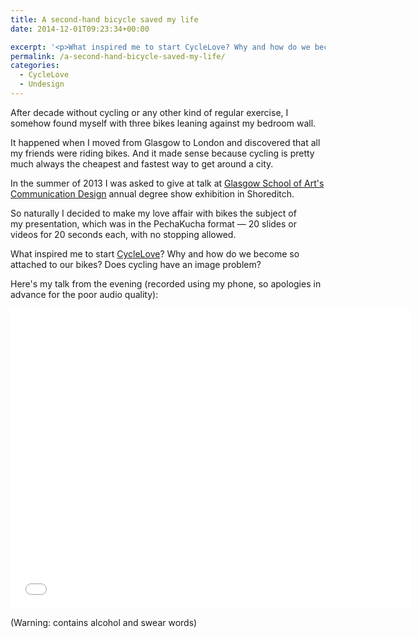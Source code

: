 ```yaml
---
title: A second-hand bicycle saved my life
date: 2014-12-01T09:23:34+00:00

excerpt: '<p>What inspired me to start CycleLove? Why and how do we become so attached to our bikes? Does cycling have an image problem? All topics touched on in a short talk I made in 2013.</p>'layout: post
permalink: /a-second-hand-bicycle-saved-my-life/
categories:
  - CycleLove
  - Undesign
---
```

<p>After decade without cycling or any other kind of regular exercise, I somehow found myself with three bikes leaning against my bedroom wall.</p><p>It happened when I moved from Glasgow to London and discovered that all my friends were riding bikes. And it made sense because cycling is pretty much always the cheapest and fastest way to get around a city.</p><p>In the summer of 2013 I was asked to give at talk at <a href="http://www.gsa.ac.uk/study/undergraduate-degrees/communication-design/">Glasgow School of Art's Communication Design</a>&nbsp;annual degree show exhibition in Shoreditch.</p><p>So naturally I decided to make my love affair with bikes the subject of my&nbsp;presentation, which was in the PechaKucha format — 20 slides or videos for 20 seconds&nbsp;each, with no stopping allowed.</p><p>What inspired me to start <a href="http://cyclelove.cc/">CycleLove</a>? Why and how do we become so attached to our bikes? Does cycling have an image problem?</p><p>Here's my talk from the evening (recorded using my phone, so apologies in advance for the poor audio quality):</p>
 
   <iframe src="//www.youtube.com/embed/ZLjkCpaGmKs?wmode=opaque&amp;enablejsapi=1" height="480" width="640" scrolling="no" frameborder="0" allowfullscreen="">
</iframe>
 
<p>(Warning: contains alcohol and swear words)</p>